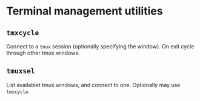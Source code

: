 Terminal management utilities
=============================

`tmxcycle`
----------

Connect to a `tmux` session (optionally specifying the window). On exit cycle through other tmux windows. 

`tmuxsel`
----------

List availablet tmux windows, and connect to one. Optionally may use `tmxcycle`.
